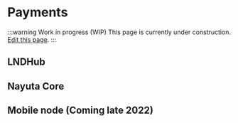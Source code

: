 # Payments

:::warning Work in progress (WIP)
This page is currently under construction. [Edit this page](https://github.com/ZeusLN/zeus-docs/blob/main/docs/payments.md).
:::



## LNDHub



## Nayuta Core



## Mobile node (Coming late 2022)
